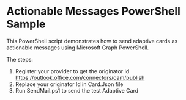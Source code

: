 # Actionable Messages PowerShell Sample
This PowerShell script demonstrates how to send adaptive cards as actionable messages using Microsoft Graph PowerShell.

The steps:
1. Register your provider to get the originator Id
https://outlook.office.com/connectors/oam/publish
2. Replace your originator Id in Card.Json file
3. Run SendMail.ps1 to send the test Adaptive Card